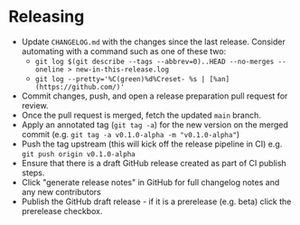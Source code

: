 # Releasing

- Update `CHANGELOG.md` with the changes since the last release. Consider automating with a command such as one of these two:
  - `git log $(git describe --tags --abbrev=0)..HEAD --no-merges --oneline > new-in-this-release.log`
  - `git log --pretty='%C(green)%d%Creset- %s | [%an](https://github.com/)'`
- Commit changes, push, and open a release preparation pull request for review.
- Once the pull request is merged, fetch the updated `main` branch.
- Apply an annotated tag (`git tag -a`) for the new version on the merged commit (e.g. `git tag -a v0.1.0-alpha -m "v0.1.0-alpha"`)
- Push the tag upstream (this will kick off the release pipeline in CI) e.g. `git push origin v0.1.0-alpha`
- Ensure that there is a draft GitHub release created as part of CI publish steps.
- Click "generate release notes" in GitHub for full changelog notes and any new contributors
- Publish the GitHub draft release - if it is a prerelease (e.g. beta) click the prerelease checkbox.

